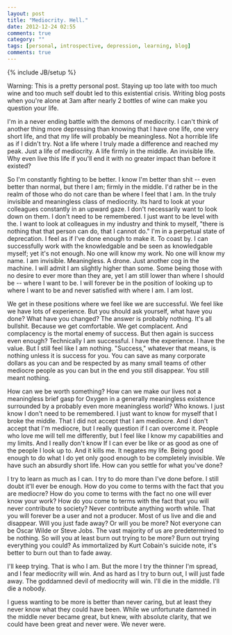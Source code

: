 ```yaml
---
layout: post
title: "Mediocrity. Hell."
date: 2012-12-24 02:55
comments: true
category: ""
tags: [personal, introspective, depression, learning, blog]
comments: true
---
```

{% include JB/setup %}

Warning: This is a pretty personal post. Staying up too late with too much wine 
and too much self doubt led to this existential crisis. Writing blog posts when 
you're alone at 3am after nearly 2 bottles of wine can make you question your life. 
<!-- more -->

I'm in a never ending battle with the demons of mediocrity. I can't think of another thing more depressing than knowing that I have one life, one very short life, and that my life will probably be meaningless. Not a horrible life as if I didn't try. Not a life where I truly made a difference and reached my peak. Just a life of mediocrity. A life firmly in the middle. An invisible life. Why even live this life if you'll end it with no greater impact than before it existed? 

So I'm constantly fighting to be better. I know I'm better than shit -- even better than normal, but there I am; firmly in the middle. I'd rather be in the realm of those who do not care than be where I feel that I am. In the truly invisible and meaningless class of mediocrity. Its hard to look at your colleagues constantly in an upward gaze. I don't necessarily want to look down on them. I don't need to be remembered. I just want to be level with the. I want to look at colleagues in my industry and think to myself, "there is nothing that that person can do, that I cannot do." I'm in a perpetual state of deprecation. I feel as if I've done enough to make it. To coast by. I can successfully work with the knowledgable and be seen as knowledgable myself; yet it's not enough. No one will know my work. No one will know my name. I am invisible. Meaningless. A drone. Just another cog in the machine. I will admit I am slightly higher than some. Some being those with no desire to ever more than they are, yet I am still lower than where I should be -- where I want to be. I will forever be in the position of looking up to where I want to be and never satisfied with where I am. I am lost. 

We get in these positions where we feel like we are successful. We feel like we have lots of experience. But you should ask yourself, what have you done? What have you changed? The answer is probably nothing. It's all bullshit. Because we get comfortable. We get complacent. And complacency is the mortal enemy of success. But then again is success even enough? Technically I am successful. I have the experience. I have the value. But I still feel like I am nothing. "Success," whatever that means, is nothing unless it is success for you. You can save as many corporate dollars as you can and be respected by as many small teams of other mediocre people as you can but in the end you still disappear. You still meant nothing.

How can we be worth something? How can we make our lives not a meaningless brief gasp for Oxygen in a generally meaningless existence surrounded by a probably even more meaningless world? Who knows. I just know I don't need to be remembered. I just want to know for myself that I broke the middle. That I did not accept that I am mediocre. And I don't accept that I'm mediocre, but I really question if I can overcome it. People who love me will tell me differently, but I feel like I know my capabilities and my limits. And I really don't know If I can ever be like or as good as one of the people I look up to. And it kills me. It negates my life. Being good enough to do what I do yet only good enough to be completely invisible. We have such an absurdly short life. How can you settle for what you've done? 

I try to learn as much as I can. I try to do more than I've done before. I still doubt it'll ever be enough. How do you come to terms with the fact that you are mediocre? How do you come to terms with the fact no one will ever know your work? How do you come to terms with the fact that you will never contribute to society? Never contribute anything worth while. That you will forever be a user and not a producer. Most of us live and die and disappear. Will you just fade away? Or will you be more? Not everyone can be Oscar Wilde or Steve Jobs. The vast majority of us are predetermined to be nothing. So will you at least burn out trying to be more? Burn out trying everything you could? As immortalized by Kurt Cobain's suicide note, it's better to burn out than to fade away. 

I'll keep trying. That is who I am. But the more I try the thinner I'm spread, and I fear mediocrity will win. And as hard as I try to burn out, I will just fade away. The goddamned devil of mediocrity will win. I'll die in the middle. I'll die a nobody. 

I guess wanting to be more is better than never caring, but at least they never know what they could have been. While we unfortunate damned in the middle never became great, but knew, with absolute clarity, that we could have been great and never were. We never were. 